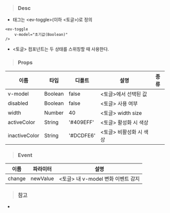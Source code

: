 
>### Desc
 - 태그는 &lt;ev-toggle&gt;(이하 <토글>)로 정의

```
<ev-toggle
    v-model="초기값(Boolean)"
/>
```

 - <토글> 컴포넌트는 두 상태를 스위칭할 때 사용한다.

>### Props

 | 이름 | 타입 | 디폴트 | 설명 | 종류 |
  |------|--------|------|------|------|
  | v-model | Boolean | false | <토글>에서 선택된 값 | |
  | disabled | Boolean | false | <토글> 사용 여부 | |
  | width | Number | 40 | <토글> width size | |
  | activeColor | String | '#409EFF' | <토글> 활성화 시 색상 | |
  | inactiveColor | String | '#DCDFE6' | <토글> 비활성화 시 색상 | |

>### Event

 | 이름 | 파라미터 | 설명 |
 | ---- | ------- | ---- |
 | change | newValue | <토글> 내 v-model 변화 이벤트 감지 |

>### 참고
 - 
